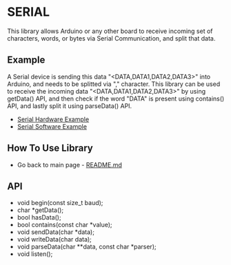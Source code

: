 # SERIAL
This library allows Arduino or any other board to receive incoming set of characters, words, or bytes via Serial Communication, and split that data.

## Example
A Serial device is sending this data "<DATA,DATA1,DATA2,DATA3>" into Arduino, and needs to be splitted via "," character. This library can be used to receive the incoming data "<DATA,DATA1,DATA2,DATA3>" by using getData() API, and then check if the word "DATA" is present using contains() API, and lastly split it using parseData() API.

* [Serial Hardware Example](https://github.com/oliverz27/ArduinoLibraries/tree/main/O_SERIAL/examples/Serial_Hardware)
* [Serial Software Example](https://github.com/oliverz27/ArduinoLibraries/blob/main/O_SERIAL/examples/Serial_Software/Serial_Software.ino)

## How To Use Library
* Go back to main page - [README.md](https://github.com/oliverz27/ArduinoLibraries/)

## API
* void begin(const size_t baud);
* char *getData();
* bool hasData();
* bool contains(const char *value);
* void sendData(char *data);
* void writeData(char data);
* void parseData(char **data, const char *parser);
* void listen();
